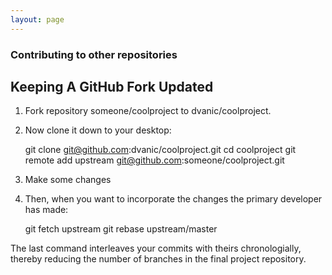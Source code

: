 ```yaml
---
layout: page
---
```


### Contributing to other repositories

## Keeping A GitHub Fork Updated

1. Fork repository someone/coolproject to dvanic/coolproject.
2. Now clone it down to your desktop:


    git clone git@github.com:dvanic/coolproject.git
    cd coolproject
    git remote add upstream git@github.com:someone/coolproject.git

3. Make some changes
4. Then, when you want to incorporate the changes the primary developer has made:


     git fetch upstream
     git rebase upstream/master

The last command interleaves your commits with theirs chronologially, thereby reducing the number of branches in the final project repository.
